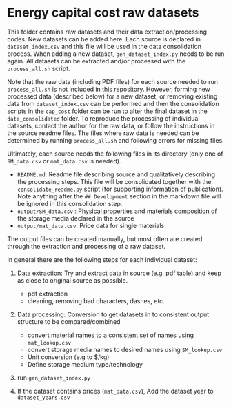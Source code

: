 # Energy capital cost raw datasets

This folder contains raw datasets and their data extraction/processing codes. New datasets can be added here. Each source is declared in `dataset_index.csv` and this file will be used in the data consolidation process. When adding a new dataset, `gen_dataset_index.py` needs to be run again. All datasets can be extracted and/or processed with the `process_all.sh` script. 

Note that the raw data (including PDF files) for each source needed to run `process_all.sh` is not included in this repository. However, forming new processed data (described below) for a new dataset, or removing existing data from `dataset_index.csv` can be performed and then the consolidation scripts in the `cap_cost` folder can be run to alter the final dataset in the `data_consolidated` folder. To reproduce the processing of individual datasets, contact the author for the raw data, or follow the instructions in the source readme files. The files where raw data is needed can be determined by running `process_all.sh` and following errors for missing files. 

Ultimately, each source needs the following files in its directory (only one of `SM_data.csv` or `mat_data.csv` is needed).  

* `README.md`: Readme file describing source and qualitatively describing the processing steps. This file will be consolidated together with the `consolidate_readme.py` script (for supporting information of publication). Note anything after the `## Development` section in the markdown file will be ignored in this consolidation step. 
* `output/SM_data.csv` : Physical properties and materials composition of the storage media declared in the source
* `output/mat_data.csv`: Price data for single materials

The output files can be created manually, but most often are created through the extraction and processing of a raw dataset.


In general there are the following steps for each individual dataset:
1. Data extraction: Try and extract data in source (e.g. pdf table) and keep as close to original source as possible.
    * pdf extraction
    * cleaning, removing bad characters, dashes, etc.
2. Data processing: Conversion to get datasets in to consistent output structure to be compared/combined
    * convert material names to a consistent set of names using `mat_lookup.csv`
    * convert storage media names to desired names using `SM_lookup.csv`
    * Unit conversion (e.g to $/kg)
    * Define storage medium type/technology

3. run `gen_dataset_index.py`
4. If the dataset contains prices (`mat_data.csv`), Add the dataset year to `dataset_years.csv`


